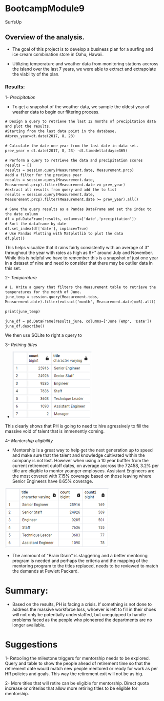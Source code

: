 # BootcampModule9
SurfsUp

## Overview of the analysis.

-  The goal of this project is to develop a business plan for a surfing and ice cream combination store in Oahu, Hawaii.

-  Utilizing temperature and weather data from monitoring stations accross the island over the last 7 years, we were able to extract and extrapolate the viability of the plan.

   

### Results:

1- *Precipitation*

- To get a snapshot of the weather data, we sample the oldest year of weather data to begin our filtering process.

```
# Design a query to retrieve the last 12 months of precipitation data and plot the results. 
#Starting from the last data point in the database. 
##prev_year=dt.date(2017, 8, 23)

# Calculate the date one year from the last date in data set.
prev_year = dt.date(2017, 8, 23) -dt.timedelta(days=365)

# Perform a query to retrieve the data and precipitation scores
results = []
results = session.query(Measurement.date, Measurement.prcp)
#add a filter for the previous year
results = session.query(Measurement.date, Measurement.prcp).filter(Measurement.date >= prev_year)
#extract all results from query and add the to list
results = session.query(Measurement.date, Measurement.prcp).filter(Measurement.date >= prev_year).all()

# Save the query results as a Pandas DataFrame and set the index to the date column
df = pd.DataFrame(results, columns=['date','precipitation'])
# Sort the dataframe by date
df.set_index(df['date'], inplace=True)
# Use Pandas Plotting with Matplotlib to plot the data
df.plot()
```

This helps visualize that it rains fairly consistently with an average of 3" throughout the year with rates as high as 6+" around July and November. While this is helpful we have to remember this is a snapshot of just one year in a dataset of nine and need to consider that there may be outlier data in this set.


2- *Temperature*
```
# 1. Write a query that filters the Measurement table to retrieve the temperatures for the month of June. 
june_temp = session.query(Measurement.tobs, Measurement.date).filter(extract('month', Measurement.date)==6).all()

print(june_temp)

june_df = pd.DataFrame(results_june, columns=['June Temp', 'Date'])
june_df.describe()

```
We then use SQLite to right a query to 

3- *Retiring titles*

- ![image](https://github.com/LordNebbs/BootcampModule7/blob/97a6a739d470cff38a49649ffe2158cd9dbf701d/Tables/retiring%20titles.png)

This clearly shows that PH is going to need to hire agressively to fill the massive void of talent that is immenently coming. 

4- *Mentorship eligibility*

-  Mentorship is a great way to help get the next generation up to speed and make sure that the talent and knowledge cultivated within the company is not lost. However when using a 10 year bufffer from the current retirement cutoff dates, on average accross the 72458, 3.2% per title are eligible to mentor younger employees. Assistant Engineers are the most covered with 7.15% coverage based on those leaving where Senior Engineers have 0.65% coverage.

![image](https://github.com/LordNebbs/BootcampModule7/blob/main/Tables/Silver%20Exit.png)

-   The ammount of "Brain Drain" is staggering and a better mentoring program is needed and perhaps the criteria and the mapping of the mentoring program to the titles replaced, needs to be reviewed to match the demands at Pewlett Packard.


# Summary:

-   Based on the results, PH is facing a crisis. If something is not done to address the massive workforce loss, whoever is left to fill in their shoes will not only be potentially understaffed, but unequipped to handle problems faced as the people who pioneered the departments are no longer available.

# Suggestions
1- Retooling the milestone triggers for mentorship needs to be explored. Query and table to show the people ahead of retirement time so that the retirement date would match new people mentored or ready for work as per HR policies and goals. This way the retirement exit will not be as big.

2- More titles that will retire can be eligible for mentorship. Direct quota increase or criterias that allow more retiring titles to be eligible for mentorship. 

